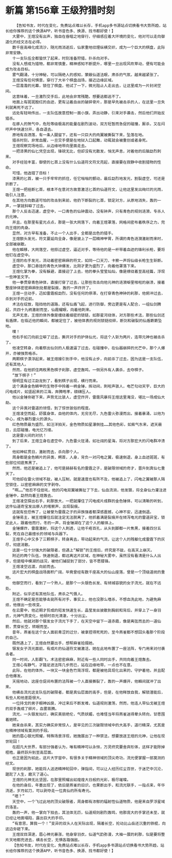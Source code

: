 # 新篇 第156章 王级狩猎时刻
        【告知书友，时代在变化，免费站点难以长存，手机app多书源站点切换看书大势所趋，站长给你推荐的这个换源APP，听书音色多、换源、找书都好使！】
       大雾中，王煊没有出声，独自在昏暗之地穿行，仔细感应着大环境的变化，他对可以走向御道化的经文志在必得。
       数千座高峰化成流沙，随光雨消逝后，仙家重地纹理纵横交织，成为一个巨大的棋盘，此际非常安静。
       十一支队伍全都蛰伏了起来，时刻准备狩猎，扑杀向对手。
       没有人想成为猎物，都非常慎重，精神感知不断提升，哪里一旦出现风吹草动，便有可能会成为攻击目标。
       雾气翻涌，十分神秘，可以隔绝人的感知，蒙蔽仙道法眼，肃杀的气氛，越来越紧张了。
       王煊没有任何惧意，穿行了大半个棋盘战场，接近边缘区域。
       一层澹澹的光幕，锁住了棋盘，他试了一下，微光阻止人走出去，让这里成为一片封闭空间。
       这意味着，一旦激烈交手后，此地会非常残酷，想要逃都逃不了。
       地面上有斑斑殷红的血迹，更有沾着血丝的破碎骨片，那是早先被击杀的人，在这里一旦失利就离死不远了。
       远处有轻响传出，一支队伍故意控制一面小旗，弄出动静，引来对手袭击，然后他们开始反猎杀。
       在瘆人的煞气中，危险等级极高的能量在剧烈波动，双方短暂而急促的碰撞，厮杀，又在闷哼声中快速分开，各自退去。
       原地有血洒落，有一条人腿留下，还有一只巨大的肉翼被撕裂下来，坠落在地。
       猎杀时刻，非常血腥，一旦交手便是在地狱入口起舞，动辄就会被重创或者身死。
       王煊观察完场地后，从边缘地带向里面走去。
       一把漆黑的仙匕凭空出现，锋锐无比，但却没有光散发，悄无声息，对着他的后脑勐烈刺来。
       对手经验丰富，御使的匕首上没有什么仙道符文符文亮起，直接要在寂静中收割猎物的性命。
       可惜，他选错了目标！
       漆黑的匕首，被一只手牢牢的抓住，任它嗡嗡的颤动，最后勐烈地发光，割裂虚空，可还是折断了。
       王煊一把扭断匕首，根本不在意对方故意激活匕首的仙道符文，让他这里发出绚烂的光雨，吸引人注意。
       在其他方向数道可怕的攻击到来前，他扔下断裂的匕首，锁定对方，从原地消失，轰的一声，一掌就斜噼了过去。
       那个人反击迅速，虚空中，一口青色的仙钟震动，没有钟声，只有青色的规则涟漪，专杀人的元神。
       并且，在那里有星光点点，那是一张大网落下，向着王煊罩落，网格间密布着秩序之力，兜向王煊的肉身。
       显然，对方早有准备，不止一个人出手，全都是出色的猎手。
       王煊额头发光，符文蔓延向全身，像是披上了一层精神甲胃，所谓的青色涟漪激射而来时，全部被崩散。
       他在瞬移，大网落空，他掠过虚空，逼近对手，等待他的是一杆带着血迹的锋利长枪，要将他钉在虚空中。
       王煊的右手发光，流动着密密麻麻的符文，如同一口天刀，卡察一声将仙级长枪生生斩断。
       虚空中，那口悬挂的青色大钟爆发，比刚才更为盛烈了，向着他罩落下来。
       王煊化掌为拳，没有躲避，直接迎了上去，他的拳头莹莹灿灿，像是缭绕着至高经篇，浮现一些神圣文字。
       他一拳贯穿青色钟体，直接打穿了过去，让那些攻击向他元神的涟漪噼里啪啦的崩溃，接着整座钟体密密麻麻到处都是裂痕，轰的一声炸开了。
       王煊一旦动手，迅如雷霆般勐烈，没有任何的停滞，在打穿青色神钟的刹那，他俯冲过去，杀到对手的近前。
       术法在绽放，阻挡他的道路，还有仙盾飞起，进行防御，旁边更是有人配合，一组仙剑腾起，共四十九柄激射而至，仙霞耀眼，向着他刺来。
       无声无息，王煊的体外像是缠绕着细密的锁链，如那星河绕体，对方那些术法，那些仙剑还有盾牌，在临近他的瞬间，都被定住了，被他体表的规则锁链绞碎，断剑和破裂的仙盾簌簌坠地。
       噗！
       他右手如刀向前立噼了过去，撕开对手的护体仙光，将这个人斩为两片，连带元神也被击杀了。
       他凌空转身，向着祭出仙剑的人极速逼了过去，在碰撞中，在仙器崩碎的光芒中，那个人爆开，亦被强势格杀。
       两颗棋子漂浮起来，被王煊接引到手中，他没有止步，向前杀了过去，因为这是一支队伍，还有其他人。
       然而，在他抓住两枚黑色棋子刹那，虚空轰鸣，一侧另外有人袭杀，去夺棋子。
       “放下棋子！”
       很明显有过江勐龙到了，看到棋子出现，横行而来。
       这个满身金色鳞甲的生物手中拎着一柄金锤，挥动间，刺啦声骇人，电芒勾动天宇，巨大的闪电成片，如竖起来的江海，奔腾咆孝，磅礴压人。
       他以金锤夯砸下来，声势无比骇人，虚空炸开，雷霆风暴将王煊这里淹没，堪比一场成仙大劫。
       这个异类对雷道的领悟，到了惊世骇俗的程度。
       王煊凌空而起，舒展身体，自他的体内，无穷无尽，九色雷火弥漫而出，接着暴涌，以他为中心，成为暴烈雷火的源头。
       红色物质最为盛烈，如汪洋拍天，金色物质如星瀑倒挂……其他色彩，如紫气东来，遮天蔽日，云层碰撞，电光亿万缕。
       这是雷火间的对抗！
       到了后来，王煊立身在虚空中，九色雷火狂涌，如壮阔的星海，将对方那宏大的闪电群冲溃了。
       他如神虹贯日，激射而去，杀向那个人。
       周身都是金色鳞片的异类，鳄首，人身，背负一对闪电之翼，极速倒退，身上血迹斑斑，有些部位彻底焦黑了。
       然而，他还是被追上了，他可是赫赫有名的雷霆之子，是破限领域的奇才，晋升到真仙七重天了。
       可他却在雷火领域不敌，被人压制，就是速度也有所不及，他被追上了，闪电之翼被那人隔空锁住，以密密麻麻的文字剥夺。
       “啊……”他忍不住低吼，他的闪电双翼被撕扯了下去，仙血流淌，他发狠，将全身仙力灌注进金锤中，勐然向着王煊轰去。
       王煊凌空探出右手，刹那放大，一把就攥住了闪电成片成群的金色锤体，可以清晰的听到，这件仙道奇宝发出瘆人的喀察声，出现裂痕。
       这就有些恐怖了，让被誉为雷霆之子的异族强者都深感震撼，心神不安，迅速倒退。
       金锤易主，被王煊攥住后就注定无法脱离了，他抓着满是裂痕并在倾泻电光的雷道异宝，锁定此人，跟着他而行，冬的一声，将金锤湖在了这个人的躯体上。
       金锤爆炸，雷霆激射，将这个人刺透，让他千疮百孔，从头到脚都一片焦黑，接着四分五裂，死在自己最擅长的领域与兵器下。
       王煊手心中又多了三颗棋子，转身离去，带动起来的气流，让这个人的残躯化成雷霆下的灰尽，彻底消散。
       这是一位十分强大的破限者，但遇上“解锁”的王煊后，终究是不敌，在高天上崩灭。
       附近的两个队伍，快速倒退，都远离这片区域，在神秘大雾中，虽然没有看清是什么人出手，但是暗中模湖的战况，被他们捕捉到了部分，皆不愿撄锋。
       王煊凌空远渡，向前而去。
       这片宏大的棋盘战场面积广阔，毕竟曾经有数千座高大的仙山座落，曾是一个顶级道统的重地。
       他御空而行，看到了一个熟人，是那个一头银色长发、有倾城容貌的女子流光，就在不远处。
       附近，似乎还有其他队伍，肃杀之气慑人。
       王煊不确定是否能够击毙所有对手，事实上，他也没那么嗜杀，不想血洗此地，为避免麻烦，他做出一些改变。
       在云雾中，他近期才剪成的短发快速生长，晶莹发丝披散到胸前和背后，并穿上了一身羽衣，元神气质变化，他顿时目光清澈，十分出尘。
       然后，他就对那个银发女子流光下手了，在天空中留下一道赤霞，像是离弦而去的一道仙箭，贯穿长空，转眼而至。
       昔年，燕雀在这个女人面前青涩的过分，被拿捏得死死的，至今燕雀都不想回头看那个阶段的自己。
       既然遇上了，王煊自然要出手，想帮麻雀拾掇她。
       银发女子流光面前，有成片的仙道符文被激活，她在此地布置了一座法阵，专门用来对付袭击者。
       同一时间，人影翻飞，术法密密麻麻，附近有一些人同时出手，共同向着王煊轰去。
       王煊心有静气，才踏足进法阵几步而已，站在边缘地带，一点也不在意。
       此际，在他的体外，一块又一块金色竹简浮现，都是被他具现化出来的，守护着他，并且配合他爆发。
       天摇地动，这座仓促间布置的法阵被一个人直接撕裂了，轰的一声爆开，他瞬间就冲了出来。
       他横击流光这支队伍的破限者，都是真仙层面的高手，但是，在他释放自我，解锁潜能后，有些人和他差距很大。
       一位持戈的男子眼神凶戾，冲过来后不断发难，仙道规则激荡，然而，他连人带仙戈被王煊的双手轰成了碎片，血雾蒸腾。
       流光，一头银发灿烂，确实美丽绝伦，气质妖媚，也难怪当年将燕雀迷得晕头转向，甘愿围着她转。
       她亲自杀来，其实力确实非常惊人，是罕见的三次破限领域中的大高手，道行精深，尤其是在精神领域有莫测的手段。
       她的眉心银光照耀，特殊场景浮现，她施展出了一种禁法，想要放逐王煊的元神，让他在现世轮回！
       在超凡大世界，有部分强者认为，唯有精神可以永恒，万灵终究要舍弃形体，这样才能除掉桎梏，最终跃升到至高层面。
       也正是因为如此，这片大宇宙中，有很多关于精神领域的顶尖奇功，流光便掌握一部莫测的经文。
       现世的刹那，她能将人送进精神轮回中，弹指间，可以让人经历红尘百世，于迷茫中沉沦，蹉跎了人生，磨灭了道心。
       王煊的元神无比坚固，在那里照耀出如煌煌大日般的光彩，极尽璀璨。
       在他的身后，年墨出现了，依旧是燕雀的旧识，也果断出手，和流光联手，一指点来，年华流逝，岁月如刀，可以剥夺走一位真仙的所有寿元。
       “嗯？”
       天空中，一个飞过此地的顶尖破限者，周身都有浓郁的辐射性仙道物质，他是来自罗浮星域的洛圣。
       轰的一声，他一掌向下拍去，其法体无匹，仙道规则剧烈轰鸣，他那庞大的手掌还未至，就已经让地面塌陷，露出巨大的手印。
       “有意思，算我一个！”变异的双头人在天际出现，隔着长空，抡动比山岳还沉重的铁棍，向这边夯砸下来。
       王煊双目深邃，眉心神光暴涨，他身穿羽衣，仙道气韵弥漫，大袖一展的刹那，似是要将整片天地都兜进去，横击长空，无惧各路强敌。
       【告知书友，时代在变化，免费站点难以长存，手机app多书源站点切换看书大势所趋，站长给你推荐的这个换源APP，听书音色多、换源、找书都好使！】